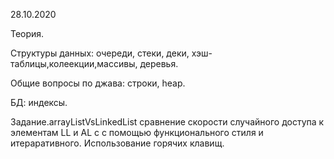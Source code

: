28.10.2020

Теория.

Структуры данных: очереди, стеки, деки, хэш-таблицы,колеекции,массивы, деревья.

Общие вопросы по джава: строки, heap.

БД: индексы.

Задание.arrayListVsLinkedList сравнение скорости случайного доступа к элементам LL и AL c с помощью функционального стиля и итераративного.
Использование горячих клавищ.


